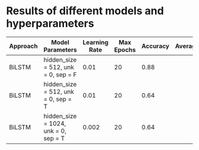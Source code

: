 # Results of different models and hyperparameters

| Approach | Model Parameters | Learning Rate | Max Epochs | Accuracy | Average |
|  ---  | --- | --- | --- | --- |  --- |
| BiLSTM | hidden_size = 512, unk = 0, sep = F  | 0.01  |  20   |  0.88   |    |
| BiLSTM | hidden_size = 512, unk = 0, sep = T  | 0.01  |  20   |  0.64   |    |
| BiLSTM | hidden_size = 1024, unk = 0, sep = T  | 0.002  |  20   |  0.64   |    |
